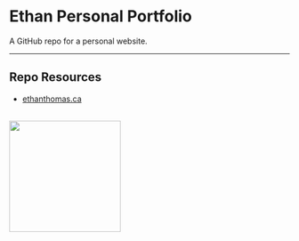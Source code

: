 # Ethan Personal Portfolio

A GitHub repo for a personal website. 

***

## Repo Resources

* [ethanthomas.ca](https://ethanthomas.ca)

<br>
<a href="https://codeadam.ca">
<img src="https://cdn.codeadam.ca/images@1.0.0/codeadam-logo-coloured-horizontal.png" width="200">
</a>
